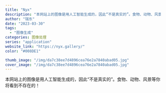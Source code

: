 ```yaml
---
title: "Nyx"
description: "本网站上的图像是用人工智能生成的，因此“不是真实的”。食物、动物、风景等你将看到不存在的！ "
author: "瑞东"
date: "2023-03-30"
tags:
  - "图像生成"
categories: 图像处理
series: "application"
website_link: "https://nyx.gallery/"
color: "#008DE1"

thumb_image: "/img/da7c38ee7d4896cea76e2a7840abad05.jpg"
cover_image: "/img/da7c38ee7d4896cea76e2a7840abad05.jpg"
---
```


本网站上的图像是用人工智能生成的，因此“不是真实的”。食物、动物、风景等你将看到不存在的！ 